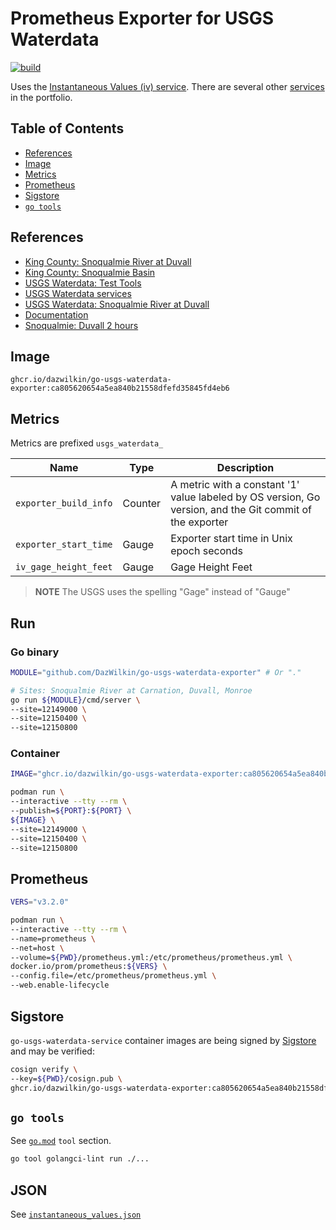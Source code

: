 # Prometheus Exporter for USGS Waterdata

[![build](https://github.com/DazWilkin/go-usgs-waterdata-exporter/actions/workflows/build.yml/badge.svg)](https://github.com/DazWilkin/go-usgs-waterdata-exporter/actions/workflows/build.yml)

Uses the [Instantaneous Values (iv) service](https://waterservices.usgs.gov/docs/instantaneous-values/). There are several other [services](https://waterservices.usgs.gov/) in the portfolio.

## Table of Contents

+ [References](#references)
+ [Image](#image)
+ [Metrics](#metrics)
+ [Prometheus](#prometheus)
+ [Sigstore](#sigstore)
+ [`go tools`](#go-tools)

## References

+ [King County: Snoqualmie River at Duvall](https://flood.kingcounty.gov/gauge/32/)
+ [King County: Snoqualmie Basin](https://flood.kingcounty.gov/river/3/)
+ [USGS Waterdata: Test Tools](https://waterservices.usgs.gov/test-tools/)
+ [USGS Waterdata services](https://waterservices.usgs.gov/)
+ [USGS Waterdata: Snoqualmie River at Duvall](https://waterdata.usgs.gov/monitoring-location/12150400/#dataTypeId=continuous-00065-0&period=P365D&showMedian=false)
+ [Documentation](https://waterservices.usgs.gov/docs/instantaneous-values/instantaneous-values-details/)
+ [Snoqualmie: Duvall 2 hours](https://waterservices.usgs.gov/nwis/iv/?format=json&sites=12150400&modifiedSince=PT2H&siteStatus=all)

## Image

`ghcr.io/dazwilkin/go-usgs-waterdata-exporter:ca805620654a5ea840b21558dfefd35845fd4eb6`

## Metrics

Metrics are prefixed `usgs_waterdata_`

|Name|Type|Description|
|----|----|-----------|
|`exporter_build_info`|Counter|A metric with a constant '1' value labeled by OS version, Go version, and the Git commit of the exporter|
|`exporter_start_time`|Gauge|Exporter start time in Unix epoch seconds|
|`iv_gage_height_feet`|Gauge|Gage Height Feet|

> **NOTE** The USGS uses the spelling "Gage" instead of "Gauge"

## Run

### Go binary

```bash
MODULE="github.com/DazWilkin/go-usgs-waterdata-exporter" # Or "."

# Sites: Snoqualmie River at Carnation, Duvall, Monroe
go run ${MODULE}/cmd/server \
--site=12149000 \
--site=12150400 \
--site=12150800
```

### Container

```bash
IMAGE="ghcr.io/dazwilkin/go-usgs-waterdata-exporter:ca805620654a5ea840b21558dfefd35845fd4eb6"

podman run \
--interactive --tty --rm \
--publish=${PORT}:${PORT} \
${IMAGE} \
--site=12149000 \
--site=12150400 \
--site=12150800
```

## Prometheus

```bash
VERS="v3.2.0"

podman run \
--interactive --tty --rm \
--name=prometheus \
--net=host \
--volume=${PWD}/prometheus.yml:/etc/prometheus/prometheus.yml \
docker.io/prom/prometheus:${VERS} \
--config.file=/etc/prometheus/prometheus.yml \
--web.enable-lifecycle
```

## Sigstore

`go-usgs-waterdata-service` container images are being signed by [Sigstore](https://www.sigstore.dev/) and may be verified:

```bash
cosign verify \
--key=${PWD}/cosign.pub \
ghcr.io/dazwilkin/go-usgs-waterdata-exporter:ca805620654a5ea840b21558dfefd35845fd4eb6
```

## `go tools`

See [`go.mod`](./go.mod) `tool` section.

```bash
go tool golangci-lint run ./...
```

## JSON

See [`instantaneous_values.json`](./examples/instantaneous_values.json)